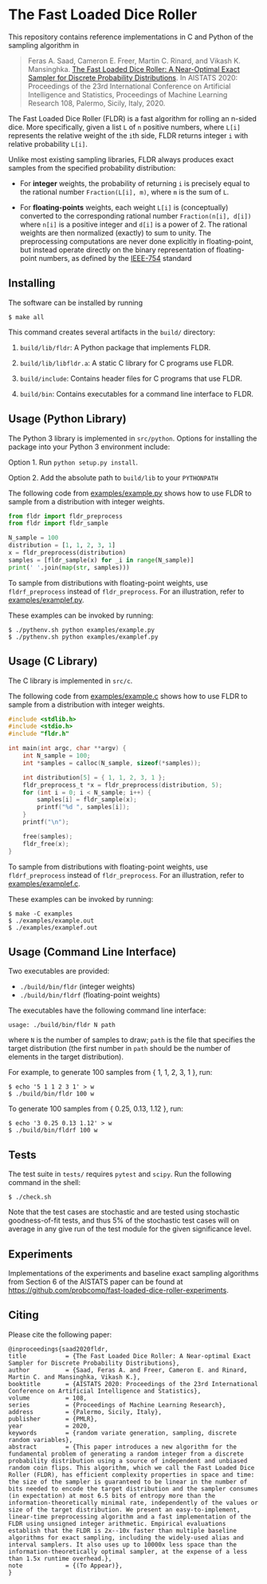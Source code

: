 # The Fast Loaded Dice Roller

This repository contains reference implementations in C and Python
of the sampling algorithm in

> Feras A. Saad, Cameron E. Freer, Martin C. Rinard, and Vikash K. Mansinghka.
[The Fast Loaded Dice Roller: A Near-Optimal Exact Sampler for Discrete Probability Distributions](http://fsaad.mit.edu/assets/SFRM-FLDR-AISTATS-2020.pdf).
In AISTATS 2020: Proceedings of the 23rd International Conference on
Artificial Intelligence and Statistics, Proceedings of Machine Learning
Research 108, Palermo, Sicily, Italy, 2020.

The Fast Loaded Dice Roller (FLDR) is a fast algorithm for rolling an
n-sided dice.  More specifically, given a list `L` of `n` positive numbers,
where `L[i]` represents the relative weight of the `i`th side, FLDR returns
integer `i` with relative probability `L[i]`.

Unlike most existing sampling libraries, FLDR always produces exact samples
from the specified probability distribution:

  - For **integer** weights, the probability of returning `i` is precisely
    equal to the rational number `Fraction(L[i], m)`, where
    `m` is the sum of `L`.

  - For **floating-points** weights, each weight `L[i]` is (conceptually)
    converted to the corresponding rational number `Fraction(n[i], d[i])`
    where `n[i]` is a positive integer and `d[i]` is a power of 2. The
    rational weights are then normalized (exactly) to sum to unity. The
    preprocessing computations are never done explicitly in floating-point,
    but instead operate directly on the binary representation of
    floating-point numbers, as defined by the
    [IEEE-754](https://en.wikipedia.org/wiki/IEEE_754) standard

## Installing

The software can be installed by running

    $ make all

This command creates several artifacts in the `build/` directory:

1. `build/lib/fldr`: A Python package that implements FLDR.

2. `build/lib/libfldr.a`: A static C library for C programs use FLDR.

3. `build/include`: Contains header files for C programs that use FLDR.

4. `build/bin`: Contains executables for a command line interface to FLDR.

## Usage (Python Library)

The Python 3 library is implemented in `src/python`.
Options for installing the package into your Python 3 environment include:

  Option 1. Run `python setup.py install`.

  Option 2. Add the absolute path to `build/lib` to your `PYTHONPATH`

The following code from [examples/example.py](examples/example.py)
shows how to use FLDR to sample from a distribution with integer weights.

```python
from fldr import fldr_preprocess
from fldr import fldr_sample

N_sample = 100
distribution = [1, 1, 2, 3, 1]
x = fldr_preprocess(distribution)
samples = [fldr_sample(x) for _i in range(N_sample)]
print(' '.join(map(str, samples)))
```

To sample from distributions with floating-point weights, use
`fldrf_preprocess` instead of `fldr_preprocess`. For an illustration,
refer to [examples/examplef.py](examples/examplef.py).

These examples can be invoked by running:

    $ ./pythenv.sh python examples/example.py
    $ ./pythenv.sh python examples/examplef.py

## Usage (C Library)

The C library is implemented in `src/c`.

The following code from [examples/example.c](examples/example.c)
shows how to use FLDR to sample from a distribution with integer weights.

```c
#include <stdlib.h>
#include <stdio.h>
#include "fldr.h"

int main(int argc, char **argv) {
    int N_sample = 100;
    int *samples = calloc(N_sample, sizeof(*samples));

    int distribution[5] = { 1, 1, 2, 3, 1 };
    fldr_preprocess_t *x = fldr_preprocess(distribution, 5);
    for (int i = 0; i < N_sample; i++) {
        samples[i] = fldr_sample(x);
        printf("%d ", samples[i]);
    }
    printf("\n");

    free(samples);
    fldr_free(x);
}
```

To sample from distributions with floating-point weights, use
`fldrf_preprocess` instead of `fldr_preprocess`. For an illustration,
refer to [examples/examplef.c](examples/examplef.c).

These examples can be invoked by running:

    $ make -C examples
    $ ./examples/example.out
    $ ./examples/examplef.out

## Usage (Command Line Interface)

Two executables are provided:

  - `./build/bin/fldr` (integer weights)
  - `./build/bin/fldrf` (floating-point weights)

The executables have the following command line interface:

    usage: ./build/bin/fldr N path

where `N` is the number of samples to draw; `path` is the file that specifies
the target distribution (the first number in `path` should be the number
of elements in the target distribution).

For example, to generate 100 samples from { 1, 1, 2, 3, 1 }, run:

    $ echo '5 1 1 2 3 1' > w
    $ ./build/bin/fldr 100 w

To generate 100 samples from { 0.25, 0.13, 1.12 }, run:

    $ echo '3 0.25 0.13 1.12' > w
    $ ./build/bin/fldrf 100 w

## Tests

The test suite in `tests/` requires `pytest` and `scipy`.
Run the following command in the shell:

    $ ./check.sh

Note that the test cases are stochastic and are tested using stochastic
goodness-of-fit tests, and thus 5% of the stochastic test cases will on
average in any give run of the test module for the given significance
level.

## Experiments

Implementations of the experiments and baseline exact sampling algorithms
from Section 6 of the AISTATS paper can be found at
https://github.com/probcomp/fast-loaded-dice-roller-experiments.

## Citing

Please cite the following paper:

    @inproceedings{saad2020fldr,
    title           = {The Fast Loaded Dice Roller: A Near-optimal Exact Sampler for Discrete Probability Distributions},
    author          = {Saad, Feras A. and Freer, Cameron E. and Rinard, Martin C. and Mansinghka, Vikash K.},
    booktitle       = {AISTATS 2020: Proceedings of the 23rd International Conference on Artificial Intelligence and Statistics},
    volume          = 108,
    series          = {Proceedings of Machine Learning Research},
    address         = {Palermo, Sicily, Italy},
    publisher       = {PMLR},
    year            = 2020,
    keywords        = {random variate generation, sampling, discrete random variables},
    abstract        = {This paper introduces a new algorithm for the fundamental problem of generating a random integer from a discrete probability distribution using a source of independent and unbiased random coin flips. This algorithm, which we call the Fast Loaded Dice Roller (FLDR), has efficient complexity properties in space and time: the size of the sampler is guaranteed to be linear in the number of bits needed to encode the target distribution and the sampler consumes (in expectation) at most 6.5 bits of entropy more than the information-theoretically minimal rate, independently of the values or size of the target distribution. We present an easy-to-implement, linear-time preprocessing algorithm and a fast implementation of the FLDR using unsigned integer arithmetic. Empirical evaluations establish that the FLDR is 2x--10x faster than multiple baseline algorithms for exact sampling, including the widely-used alias and interval samplers. It also uses up to 10000x less space than the information-theoretically optimal sampler, at the expense of a less than 1.5x runtime overhead.},
    note            = {(To Appear)},
    }
